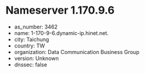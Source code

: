 # Nameserver 1.170.9.6

* as_number: 3462
* name: 1-170-9-6.dynamic-ip.hinet.net.
* city: Taichung
* country: TW
* organization: Data Communication Business Group
* version: Unknown
* dnssec: false
